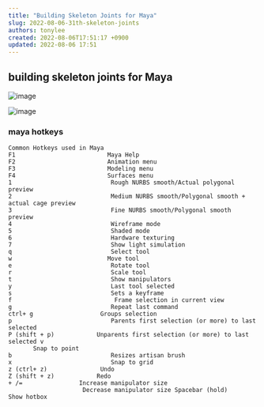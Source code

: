 ```yaml
---
title: "Building Skeleton Joints for Maya"
slug: 2022-08-06-31th-skeleton-joints
authors: tonylee
created: 2022-08-06T17:51:17 +0900
updated: 2022-08-06 17:51
---
```


## building skeleton joints for Maya

![image](https://user-images.githubusercontent.com/42961200/183242634-47a050a1-7318-4e42-9cbf-b1ec02c88807.png)

![image](https://user-images.githubusercontent.com/42961200/183242693-80ade49c-aea6-4b29-9191-8d951b8c30e4.png)

### maya hotkeys
```
Common Hotkeys used in Maya
F1                          Maya Help
F2                          Animation menu
F3                          Modeling menu
F4                          Surfaces menu
1                            Rough NURBS smooth/Actual polygonal preview
2                            Medium NURBS smooth/Polygonal smooth + actual cage preview
3                            Fine NURBS smooth/Polygonal smooth preview
4                            Wireframe mode
5                            Shaded mode
6                            Hardware texturing
7                            Show light simulation
q                            Select tool
w                           Move tool
e                            Rotate tool
r                            Scale tool
t                            Show manipulators
y                            Last tool selected
s                            Sets a keyframe
f                             Frame selection in current view
g                            Repeat last command
ctrl+ g                   Groups selection
p                            Parents first selection (or more) to last selected
P (shift + p)            Unparents first selection (or more) to last selected v                     
       Snap to point
b                            Resizes artisan brush
x                            Snap to grid
z (ctrl+ z)               Undo
Z (shift + z)            Redo
+ /=                Increase manipulator size
                     Decrease manipulator size Spacebar (hold)      Show hotbox
```
